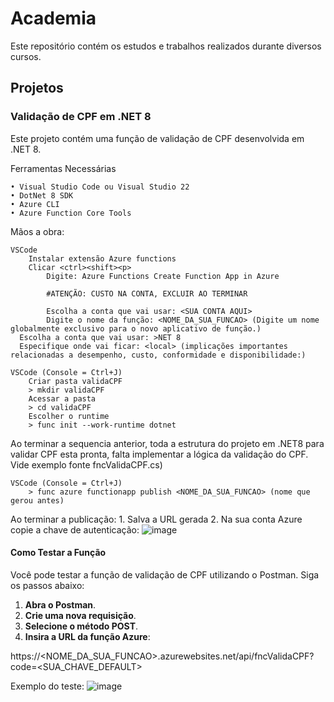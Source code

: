 # Academia

Este repositório contém os estudos e trabalhos realizados durante diversos cursos.

## Projetos

### Validação de CPF em .NET 8

Este projeto contém uma função de validação de CPF desenvolvida em .NET 8.

Ferramentas Necessárias

    • Visual Studio Code ou Visual Studio 22
    • DotNet 8 SDK
    • Azure CLI
    • Azure Function Core Tools

Mãos a obra:

	VSCode
		Instalar extensão Azure functions
		Clicar <ctrl><shift><p>
			Digite: Azure Functions Create Function App in Azure

			#ATENÇÃO: CUSTO NA CONTA, EXCLUIR AO TERMINAR

			Escolha a conta que vai usar: <SUA CONTA AQUI>
			Digite o nome da função: <NOME_DA_SUA_FUNCAO> (Digite um nome globalmente exclusivo para o novo aplicativo de função.)
      Escolha a conta que vai usar: >NET 8
      Especifique onde vai ficar: <local> (implicações importantes relacionadas a desempenho, custo, conformidade e disponibilidade:)

	VSCode (Console = Ctrl+J)
		Criar pasta validaCPF
		> mkdir validaCPF
		Acessar a pasta
		> cd validaCPF
		Escolher o runtime 
		> func init --work-runtime dotnet
  
  Ao terminar a sequencia anterior, toda a estrutura do projeto em .NET8 para validar CPF esta pronta, falta implementar a lógica da validação do CPF. Vide exemplo fonte fncValidaCPF.cs)

	VSCode (Console = Ctrl+J)
		> func azure functionapp publish <NOME_DA_SUA_FUNCAO> (nome que gerou antes)

  Ao terminar a publicação:
    1. Salva a URL gerada
    2. Na sua conta Azure copie a chave de autenticação:
      ![image](https://github.com/user-attachments/assets/90ea02d4-3f7c-4213-9693-f8d7c9bbcf43)
  
#### Como Testar a Função
    
Você pode testar a função de validação de CPF utilizando o Postman. Siga os passos abaixo:

1. **Abra o Postman**.
2. **Crie uma nova requisição**.
3. **Selecione o método POST**.
4. **Insira a URL da função Azure**:

https://<NOME_DA_SUA_FUNCAO>.azurewebsites.net/api/fncValidaCPF?code=<SUA_CHAVE_DEFAULT>

Exemplo do teste:
      ![image](https://github.com/user-attachments/assets/93800003-8d89-43a8-b2be-98f89be151cb)
